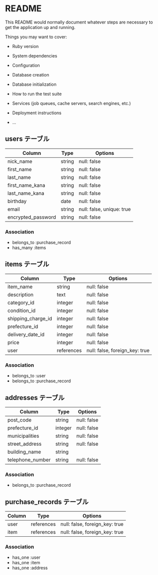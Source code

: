 # README

This README would normally document whatever steps are necessary to get the
application up and running.

Things you may want to cover:

* Ruby version

* System dependencies

* Configuration

* Database creation

* Database initialization

* How to run the test suite

* Services (job queues, cache servers, search engines, etc.)

* Deployment instructions

* ...


## users テーブル	
	
| Column             | Type   | Options                              |	
| ------------------ | ------ | ------------------------------------ |	
| nick_name          | string | null: false                          |	
| first_name         | string | null: false                          |	
| last_name          | string | null: false                          |	
| first_name_kana    | string | null: false                          |	
| last_name_kana     | string | null: false                          |
| birthday           | date   | null: false                          |	
| email              | string | null: false, unique: true            |	
| encrypted_password | string | null: false                          |	

### Association

- belongs_to :purchase_record
- has_many :items



## items テーブル	
	
| Column                | Type       | Options                        |	
| --------------------- | ---------- | ------------------------------ |	
| item_name             | string     | null: false                    |	
| description           | text       | null: false                    |	
| category_id           | integer    | null: false                    |	
| condition_id          | integer    | null: false                    |	
| shipping_charge_id    | integer    | null: false                    |	
| prefecture_id         | integer    | null: false                    |	
| delivery_date_id      | integer    | null: false                    |	
| price                 | integer    | null: false                    |	
| user                  | references | null: false, foreign_key: true |

### Association

- belongs_to :user
- belongs_to :purchase_record



## addresses テーブル	
	
| Column             | Type       | Options                        |	
| ------------------ | ---------- | ------------------------------ |	
| post_code          | string     | null: false                    |	
| prefecture_id      | integer    | null: false                    |	
| municipalities     | string     | null: false                    |	
| street_address     | string     | null: false                    |	
| building_name      | string     |                                |	
| telephone_number   | string     | null: false                    |	

### Association

- belongs_to :purchase_record



## purchase_records テーブル	

| Column             | Type       | Options                        |	
| ------------------ | ---------- | ------------------------------ |	
| user               | references | null: false, foreign_key: true |
| item               | references | null: false, foreign_key: true |

### Association

- has_one :user
- has_one :item
- has_one :address
